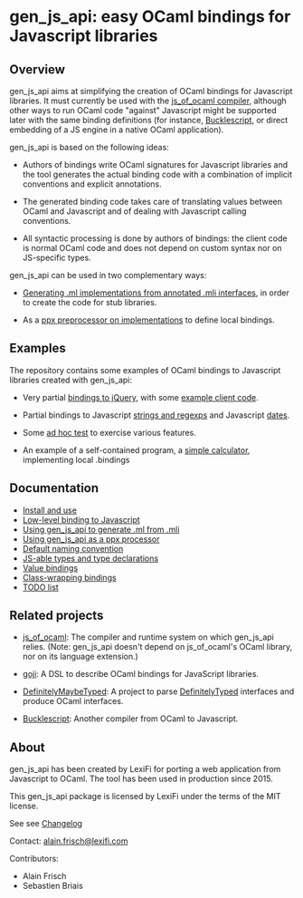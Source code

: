 gen_js_api: easy OCaml bindings for Javascript libraries
========================================================

Overview
--------

gen_js_api aims at simplifying the creation of OCaml bindings for
Javascript libraries.  It must currently be used with the [js_of_ocaml
compiler](https://github.com/ocsigen/js_of_ocaml), although other ways
to run OCaml code "against" Javascript might be supported later with
the same binding definitions (for instance,
[Bucklescript](https://github.com/bloomberg/bucklescript),
or direct embedding of a JS engine in a native OCaml application).

gen_js_api is based on the following ideas:

 - Authors of bindings write OCaml signatures for Javascript libraries
   and the tool generates the actual binding code with a combination
   of implicit conventions and explicit annotations.

 - The generated binding code takes care of translating values between
   OCaml and Javascript and of dealing with Javascript calling
   conventions.

 - All syntactic processing is done by authors of bindings: the client
   code is normal OCaml code and does not depend on custom syntax nor
   on JS-specific types.


gen_js_api can be used in two complementary ways:

  - [Generating .ml implementations from annotated .mli interfaces](IMPLGEN.md),
    in order to create the code for stub libraries.

  - As a [ppx preprocessor on implementations](PPX.md) to define local
    bindings.



Examples
--------

The repository contains some examples of OCaml bindings to Javascript
libraries created with gen_js_api:

 - Very partial [bindings to jQuery](examples/misc/jquery.mli), with
   some [example client code](examples/misc/test_jquery.ml).

 - Partial bindings to Javascript [strings and
   regexps](examples/misc/js_str.mli) and Javascript
   [dates](examples/js_date.mli).

 - Some [ad hoc test](examples/test) to exercise various features.

 - An example of a self-contained program, a [simple
   calculator](examples/calc/calc.ml), implementing local .bindings

Documentation
-------------

  - [Install and use](INSTALL_AND_USE.md)
  - [Low-level binding to Javascript](LOW_LEVEL_BINDING.md)
  - [Using gen_js_api to generate .ml from .mli](IMPLGEN.md)
  - [Using gen_js_api as a ppx processor](PPX.md)
  - [Default naming convention](NAMING.md)
  - [JS-able types and type declarations](TYPES.md)
  - [Value bindings](VALUES.md)
  - [Class-wrapping bindings](CLASSES.md)
  - [TODO list](TODO.md)


Related projects
----------------

  - [js_of_ocaml](https://github.com/ocsigen/js_of_ocaml): The compiler
    and runtime system on which gen_js_api relies. (Note: gen_js_api
    doesn't depend on js_of_ocaml's OCaml library, nor on its language
    extension.)

  - [goji](https://github.com/klakplok/goji): A DSL to describe OCaml
    bindings for JavaScript libraries.

  - [DefinitelyMaybeTyped](https://github.com/andrewray/DefinitelyMaybeTyped):
    A project to parse
    [DefinitelyTyped](https://github.com/borisyankov/DefinitelyTyped)
    interfaces and produce OCaml interfaces.

  - [Bucklescript](https://github.com/bloomberg/bucklescript):
    Another compiler from OCaml to Javascript.


About
-----

gen_js_api has been created by LexiFi for porting a web application
from Javascript to OCaml.  The tool has been used in production since
2015.

This gen_js_api package is licensed by LexiFi under the terms of the
MIT license.

See see [Changelog](CHANGES.md)

Contact: alain.frisch@lexifi.com

Contributors:

 - Alain Frisch
 - Sebastien Briais
